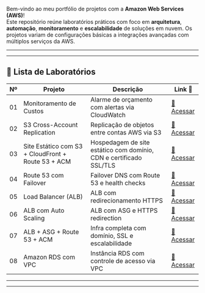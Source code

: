 Bem-vindo ao meu portfólio de projetos com a **Amazon Web Services (AWS)**!  
Este repositório reúne laboratórios práticos com foco em **arquitetura**, **automação**, **monitoramento** e **escalabilidade** de soluções em nuvem. Os projetos variam de configurações básicas a integrações avançadas com múltiplos serviços da AWS.

---
---
## 🧪 Lista de Laboratórios

| Nº  | Projeto                                           | Descrição                                                                 | Link 📎 |
|-----|--------------------------------------------------|---------------------------------------------------------------------------|---------|
| 01  | Monitoramento de Custos                          | Alarme de orçamento com alertas via CloudWatch                           | [🔗 Acessar](./lab-01-monitoramento) |
| 02  | S3 Cross-Account Replication                     | Replicação de objetos entre contas AWS via S3                            | [🔗 Acessar](./lab-02-s3-cross-account-replication) |
| 03  | Site Estático com S3 + CloudFront + Route 53 + ACM| Hospedagem de site estático com domínio, CDN e certificado SSL/TLS       | [🔗 Acessar](./lab-03-static-website-cloudfront-acm) |
| 04  | Route 53 com Failover                            | Failover DNS com Route 53 e health checks                                | [🔗 Acessar](./lab-04-route53-failover) |
| 05  | Load Balancer (ALB)                              | ALB com redirecionamento HTTPS                                           | [🔗 Acessar](./lab-05-ALB) |
| 06  | ALB com Auto Scaling                             | ALB com ASG e HTTPS redirection                                          | [🔗 Acessar](./lab-06-ALB-ASG) |
| 07  | ALB + ASG + Route 53 + ACM                       | Infra completa com domínio, SSL e escalabilidade                         | [🔗 Acessar](./lab-07-ALB-ASG-Route53) |
| 08  | Amazon RDS com VPC                               | Instância RDS com controle de acesso via VPC                             | [🔗 Acessar](./lab-08-RDS) |


---
---
